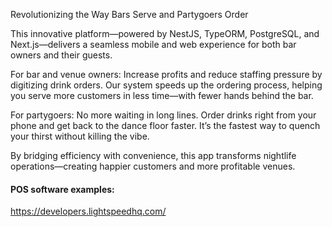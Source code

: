 Revolutionizing the Way Bars Serve and Partygoers Order

This innovative platform—powered by NestJS, TypeORM, PostgreSQL, and Next.js—delivers a seamless mobile and web experience for both bar owners and their guests.

For bar and venue owners: Increase profits and reduce staffing pressure by digitizing drink orders. Our system speeds up the ordering process, helping you serve more customers in less time—with fewer hands behind the bar.

For partygoers: No more waiting in long lines. Order drinks right from your phone and get back to the dance floor faster. It’s the fastest way to quench your thirst without killing the vibe.

By bridging efficiency with convenience, this app transforms nightlife operations—creating happier customers and more profitable venues.

#### POS software examples:

https://developers.lightspeedhq.com/
